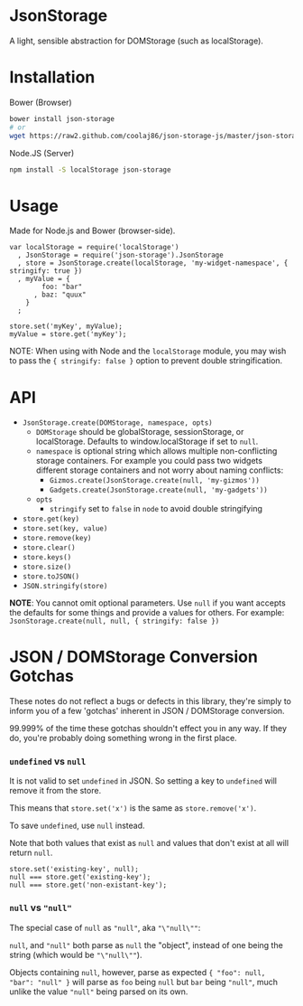 JsonStorage
====

A light, sensible abstraction for DOMStorage (such as localStorage).

Installation
===

Bower (Browser)

```bash
bower install json-storage
# or
wget https://raw2.github.com/coolaj86/json-storage-js/master/json-storage.js
```

Node.JS (Server)

```bash
npm install -S localStorage json-storage
```

Usage
===

Made for Node.js and Bower (browser-side).

    var localStorage = require('localStorage')
      , JsonStorage = require('json-storage').JsonStorage
      , store = JsonStorage.create(localStorage, 'my-widget-namespace', { stringify: true })
      , myValue = {
            foo: "bar"
          , baz: "quux"
        }
      ;

    store.set('myKey', myValue); 
    myValue = store.get('myKey');

NOTE: When using with Node and the `localStorage` module,
you may wish to pass the `{ stringify: false }` option to prevent double stringification.

API
===

  * `JsonStorage.create(DOMStorage, namespace, opts)`
    * `DOMStorage` should be globalStorage, sessionStorage, or localStorage. Defaults to window.localStorage if set to `null`.
    * `namespace` is optional string which allows multiple non-conflicting storage containers. For example you could pass two widgets different storage containers and not worry about naming conflicts:
      * `Gizmos.create(JsonStorage.create(null, 'my-gizmos'))`
      * `Gadgets.create(JsonStorage.create(null, 'my-gadgets'))`
    * `opts`
      * `stringify` set to `false` in `node` to avoid double stringifying
  * `store.get(key)`
  * `store.set(key, value)`
  * `store.remove(key)`
  * `store.clear()`
  * `store.keys()`
  * `store.size()`
  * `store.toJSON()`
  * `JSON.stringify(store)`

**NOTE**: You cannot omit optional parameters. Use `null` if you want accepts the defaults for some things and provide a values for others. For example: `JsonStorage.create(null, null, { stringify: false })`

JSON / DOMStorage Conversion Gotchas
===

These notes do not reflect a bugs or defects in this library,
they're simply to inform you of a few 'gotchas' inherent in JSON / DOMStorage conversion.

99.999% of the time these gotchas shouldn't effect you in any way.
If they do, you're probably doing something wrong in the first place.


### `undefined` vs `null`

It is not valid to set `undefined` in JSON. So setting a key to `undefined` will remove it from the store.

This means that `store.set('x')` is the same as `store.remove('x')`.

To save `undefined`, use `null` instead.


Note that both values that exist as `null` and values that don't exist at all will return `null`.

    store.set('existing-key', null);
    null === store.get('existing-key');
    null === store.get('non-existant-key');


### `null` vs `"null"`

The special case of `null` as `"null"`, aka `"\"null\""`:

`null`, and `"null"` both parse as `null` the "object", instead of one being the string (which would be `"\"null\""`).

Objects containing `null`, however, parse as expected `{ "foo": null, "bar": "null" }` will parse as `foo` being `null` but `bar` being `"null"`, much unlike the value `"null"` being parsed on its own.
